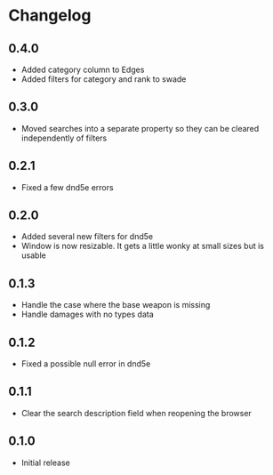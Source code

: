# Changelog

## 0.4.0

* Added category column to Edges
* Added filters for category and rank to swade

## 0.3.0

* Moved searches into a separate property so they can be cleared independently of filters

## 0.2.1

* Fixed a few dnd5e errors

## 0.2.0

* Added several new filters for dnd5e
* Window is now resizable. It gets a little wonky at small sizes but is usable

## 0.1.3

* Handle the case where the base weapon is missing
* Handle damages with no types data

## 0.1.2

* Fixed a possible null error in dnd5e

## 0.1.1

* Clear the search description field when reopening the browser

## 0.1.0

* Initial release
